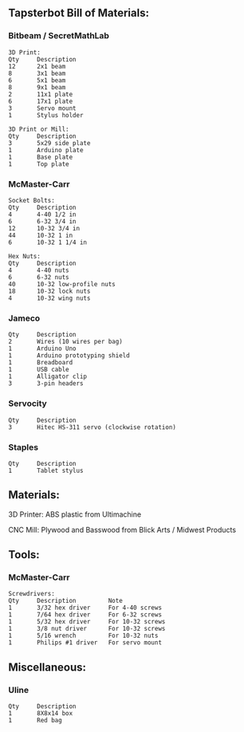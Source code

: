 ## Tapsterbot Bill of Materials:

### Bitbeam / SecretMathLab
    3D Print:
    Qty     Description
    12      2x1 beam
    8       3x1 beam
    6       5x1 beam
    8       9x1 beam
    2       11x1 plate
    6       17x1 plate    
    3       Servo mount
    1       Stylus holder

    3D Print or Mill:
    Qty     Description
    3       5x29 side plate
    1       Arduino plate
    1       Base plate    
    1       Top plate


### McMaster-Carr
    Socket Bolts:
    Qty     Description
    4       4-40 1/2 in
    6       6-32 3/4 in
    12      10-32 3/4 in
    44      10-32 1 in
    6       10-32 1 1/4 in

    Hex Nuts:
    Qty     Description
    4       4-40 nuts
    6       6-32 nuts
    40      10-32 low-profile nuts
    18      10-32 lock nuts
    4       10-32 wing nuts


### Jameco
    Qty     Description
    2       Wires (10 wires per bag)
    1       Arduino Uno
    1       Arduino prototyping shield
    1       Breadboard
    1       USB cable
    1       Alligator clip
    3       3-pin headers

### Servocity
    Qty     Description
    3       Hitec HS-311 servo (clockwise rotation)

### Staples
    Qty     Description
    1       Tablet stylus

## Materials:
3D Printer:
ABS plastic from Ultimachine

CNC Mill:
Plywood and Basswood from Blick Arts / Midwest Products

## Tools:

### McMaster-Carr
    Screwdrivers:
    Qty     Description         Note
    1       3/32 hex driver     For 4-40 screws
    1       7/64 hex driver     For 6-32 screws
    1       5/32 hex driver     For 10-32 screws
    1       3/8 nut driver      For 10-32 screws
    1       5/16 wrench         For 10-32 nuts
    1       Philips #1 driver   For servo mount

## Miscellaneous:

### Uline
    Qty     Description
    1       8X8x14 box
    1       Red bag
